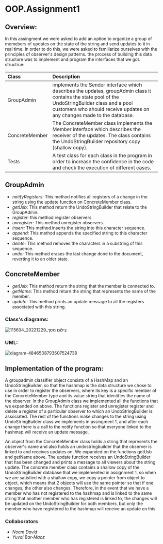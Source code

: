 # OOP.Assignment1

## Overview:
In this assingment we were asked to add an option to organize a group of memebers of updates
on the state of the string and send updates to it in real time.
In order to do this, we were asked to familiarize ourselves with the principles of observer's design patterns.
the process of building this data structure was to implement and program the interfaces that we got.
structrue:

|Class    |Description|
|:---------|:-------------|
|GroupAdmin | implements the Sender interface which describes the updates, groupAdmin class it contains the state pool of the UndoStringBuilder class and a pool customers who should receive updates on any changes made to the database.|
|ConcreteMember| The ConcreteMember class implements the Member interface which describes the receiver of the updates. The class contains the UndoStringBuilder repository copy (shallow copy).|
|Tests| A test class for each class in the program in order to increase the confidence in the code and check the execution of different cases.|

## GroupAdmin
+ *notifyRegisters:* This method notifies all registers of a change in the string using the update function on ConcreteMember class.
+ *getUsb:* This method return the UndoStringBuilder that relate to the GroupAdmin.
+ *register:* this method register observers.
+ *unregister:* This method unregister observers.
+ *insert:* This method inserts the string into this character sequence.
+ *append:* This method appends the specified string to this character sequence.
+ *delete:* This method removes the characters in a substring of this sequence.
+ *undo:* This method erases the last change done to the document, reverting it to an older state.

## ConcreteMember
+ *getUsb:* This method return the string that the member is connected to.
+ *getName:* This method return the string that represents the name of the member.
+ *update:* This method prints an update message to all the registers associated with this string.

### Class's diagrams: 
![צילום מסך_20221229_115604](https://user-images.githubusercontent.com/93923600/209935539-fcfecfaa-7978-43b2-8822-7803adeb5ff2.png)

### UML:
![diagram-4846508793507524739](https://user-images.githubusercontent.com/93923600/209975227-fe3813e5-f20e-444b-a7aa-1e37771d320c.png)


## Implementation of the program:
A groupadmin classifier object consists of a HashMap and an UndoStringBuilder, 
so that  the hashmap is the data structure we chose to use in order to register the observers, where its key is a specific member of the ConcreteMember type and its value string that identifies the name of the observer.
In the GroupAdmin class we implemented all the functions that we expanded on above.
The functions register and unregister register and delete a register of a particular observer to which an UndoStringBuilder is associated. 
The rest of the functions make changes to the string using UndoStringBuilder class we implements in assingment 1, 
and after each change there is a call to the notify function so that everyone linked to the hashmap will receive an update message.

An object from the ConcreteMember class holds a string that represents the observer's name and also holds an undostringbuilder that the observer is linked to and receives updates on.
We expanded on the functions getUsb and getName above.
The update function receives an UndoStringBuilder that has been changed and prints a message to all viewers about the string update.
The concrete member class contains a shallow copy of the UndoStringBuilder database that we implemented in assignment 1, so when we are satisfied with a shallow copy, we copy a pointer from object to object, which means that 2 objects will use the same pointer so that if one changes, the other also changes.
Therefore, in the event that we have a member who has not registered to the hashmap and is linked to the same string that another member who has registered is linked to, the changes will be updated on the UndoStringBuilder for both members, but only the member who have registered to the hashmap will receive an update on this.

### Collaborators
- *Noam David*
- *Yuval Bar-Maoz*
